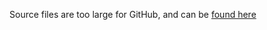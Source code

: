 Source files are too large for GitHub, and can be [found here](https://drive.google.com/drive/folders/1tAAWBCRdL9UOF101u-l9g13xcutG1jkU?usp=sharing)
